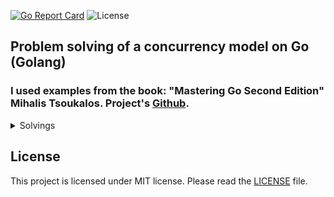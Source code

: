[![Go Report Card](https://goreportcard.com/badge/github.com/dreddsa5dies/goConcurency)](https://goreportcard.com/report/github.com/dreddsa5dies/goConcurency) ![License](https://img.shields.io/badge/License-MIT-blue.svg)  

##  Problem solving of a concurrency model on Go (Golang) 
### I used examples from the book: "Mastering Go Second Edition" Mihalis Tsoukalos. Project's [Github](https://github.com/PacktPublishing/Mastering-Go-Second-Edition).
<details>
  <summary>Solvings</summary>

- [Pipeline](projects/pipelineReadFile/)
- [Buffer](projects/bufferWC/)
- [Common memory](projects/commemWC/)

</details>

## License
This project is licensed under MIT license. Please read the [LICENSE](https://github.com/dreddsa5dies/goConcurrency/tree/master/LICENSE.md) file.  